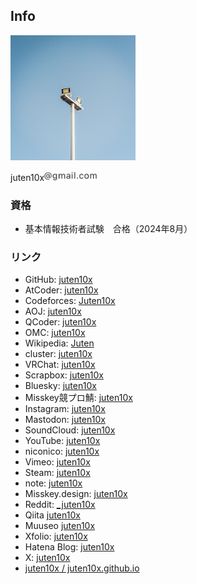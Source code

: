 ## Info

<a href="../light_white.jpg" data-lightbox="icon"><img src="../light_white.jpg" width="200px"></a>

juten10x<img src="../blog/pile_of_images/IMG_3635.jpeg" width="85">

### 資格
* 基本情報技術者試験　合格（2024年8月）

### リンク
* GitHub: [juten10x](https://github.com/juten10x)
* AtCoder: [juten10x](https://atcoder.jp/users/juten10x)
* Codeforces: [Juten10x](https://codeforces.com/profile/Juten10x)
* AOJ: [juten10x](https://onlinejudge.u-aizu.ac.jp/status/users/juten10x)
* QCoder: [juten10x](https://www.qcoder.jp/ja/users/juten10x)
* OMC: [juten10x](https://onlinemathcontest.com/users/juten10x)
* Wikipedia: [Juten](https://ja.wikipedia.org/wiki/?curid=4687335)
* cluster: [juten10x](https://cluster.mu/u/10x)
* VRChat: [juten10x](https://vrchat.com/home/user/usr_e18448f7-885a-4a0e-b6eb-ccf243c25a5e)
* Scrapbox: [juten10x](https://scrapbox.io/juten10x/)
* Bluesky: [juten10x](https://bsky.app/profile/juten10x.bsky.social)
* Misskey競プロ鯖: [juten10x](https://misskey.kyoupro.com/@Juten10x)
* Instagram: [juten10x](https://www.instagram.com/juten10x)
* Mastodon: [juten10x](https://mstdn.jp/@juten10x)
* SoundCloud: [juten10x](https://soundcloud.com/juten10x)
* YouTube: [juten10x](https://www.youtube.com/@juten10x)
* niconico: [juten10x](https://www.nicovideo.jp/user/125236633)
* Vimeo: [juten10x](https://vimeo.com/juten10x)
* Steam: [juten10x](https://steamcommunity.com/id/juten10x/)
* note: [juten10x](https://note.com/juten10x)
* Misskey.design: [juten10x](https://misskey.design/@Juten10x)
* Reddit: [_juten10x](https://reddit.com/user/_juten10x)
* Qiita [juten10x](https://qiita.com/juten10x)
* Muuseo [juten10x](https://muuseo.com/juten10x/owner)
* Xfolio: [juten10x](https://xfolio.jp/users/THkWP3ukzRzn)
* Hatena Blog: [juten10x](https://juten10x.hatenablog.com)
* X: [juten10x](https://x.com/juten10x)
* [juten10x / juten10x.github.io](https://github.com/juten10x/juten10x.github.io)
